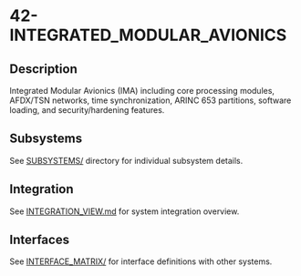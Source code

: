 # 42-INTEGRATED_MODULAR_AVIONICS

## Description
Integrated Modular Avionics (IMA) including core processing modules, AFDX/TSN networks, time synchronization, ARINC 653 partitions, software loading, and security/hardening features.

## Subsystems
See [SUBSYSTEMS/](./SUBSYSTEMS/) directory for individual subsystem details.

## Integration
See [INTEGRATION_VIEW.md](./INTEGRATION_VIEW.md) for system integration overview.

## Interfaces
See [INTERFACE_MATRIX/](./INTERFACE_MATRIX/) for interface definitions with other systems.
